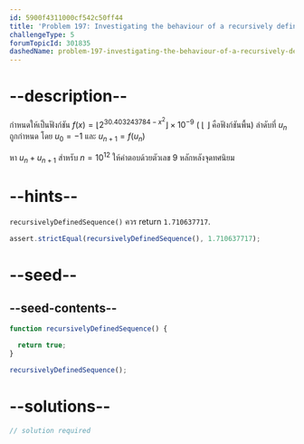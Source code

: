 ```yaml
---
id: 5900f4311000cf542c50ff44
title: 'Problem 197: Investigating the behaviour of a recursively defined sequence'
challengeType: 5
forumTopicId: 301835
dashedName: problem-197-investigating-the-behaviour-of-a-recursively-defined-sequence
---
```


# --description--

กำหนดให้เป็นฟังก์ชัน $f(x) = ⌊{2}^{30.403243784 - x^2}⌋ × {10}^{-9}$ ( ⌊ ⌋ คือฟังก์ชันพื้น) ลำดับที่ $u_n$ ถูกกำหนด โดย $u_0 = -1$ และ $u_{n + 1} = f(u_n)$

หา $u_n + u_{n + 1}$ สำหรับ $n = {10}^{12}$ ให้คำตอบด้วยตัวเลข 9 หลักหลังจุดทศนิยม

# --hints--

`recursivelyDefinedSequence()` ควร return `1.710637717`.

```js
assert.strictEqual(recursivelyDefinedSequence(), 1.710637717);
```

# --seed--

## --seed-contents--

```js
function recursivelyDefinedSequence() {

  return true;
}

recursivelyDefinedSequence();
```

# --solutions--

```js
// solution required
```

